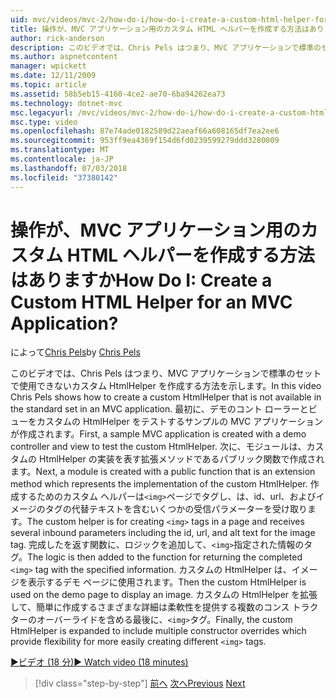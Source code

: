 ```yaml
---
uid: mvc/videos/mvc-2/how-do-i/how-do-i-create-a-custom-html-helper-for-an-mvc-application
title: 操作が、MVC アプリケーション用のカスタム HTML ヘルパーを作成する方法はありますか | Microsoft Docs
author: rick-anderson
description: このビデオでは、Chris Pels はつまり、MVC アプリケーションで標準のセットで使用できないカスタム HtmlHelper を作成する方法を示します。 最初に、サンプルの MVC アプリケーションがインストールしています.
ms.author: aspnetcontent
manager: wpickett
ms.date: 12/11/2009
ms.topic: article
ms.assetid: 58b5eb15-4160-4ce2-ae70-6ba94262ea73
ms.technology: dotnet-mvc
msc.legacyurl: /mvc/videos/mvc-2/how-do-i/how-do-i-create-a-custom-html-helper-for-an-mvc-application
msc.type: video
ms.openlocfilehash: 87e74ade0182589d22aeaf66a608165df7ea2ee6
ms.sourcegitcommit: 953ff9ea4369f154d6fd0239599279ddd3280009
ms.translationtype: MT
ms.contentlocale: ja-JP
ms.lasthandoff: 07/03/2018
ms.locfileid: "37380142"
---
```

<a name="how-do-i-create-a-custom-html-helper-for-an-mvc-application"></a><span data-ttu-id="81c97-105">操作が、MVC アプリケーション用のカスタム HTML ヘルパーを作成する方法はありますか</span><span class="sxs-lookup"><span data-stu-id="81c97-105">How Do I: Create a Custom HTML Helper for an MVC Application?</span></span>
====================
<span data-ttu-id="81c97-106">によって[Chris Pels](https://twitter.com/chrispels)</span><span class="sxs-lookup"><span data-stu-id="81c97-106">by [Chris Pels](https://twitter.com/chrispels)</span></span>

<span data-ttu-id="81c97-107">このビデオでは、Chris Pels はつまり、MVC アプリケーションで標準のセットで使用できないカスタム HtmlHelper を作成する方法を示します。</span><span class="sxs-lookup"><span data-stu-id="81c97-107">In this video Chris Pels shows how to create a custom HtmlHelper that is not available in the standard set in an MVC application.</span></span> <span data-ttu-id="81c97-108">最初に、デモのコント ローラーとビューをカスタムの HtmlHelper をテストするサンプルの MVC アプリケーションが作成されます。</span><span class="sxs-lookup"><span data-stu-id="81c97-108">First, a sample MVC application is created with a demo controller and view to test the custom HtmlHelper.</span></span> <span data-ttu-id="81c97-109">次に、モジュールは、カスタムの HtmlHelper の実装を表す拡張メソッドであるパブリック関数で作成されます。</span><span class="sxs-lookup"><span data-stu-id="81c97-109">Next, a module is created with a public function that is an extension method which represents the implementation of the custom HtmlHelper.</span></span> <span data-ttu-id="81c97-110">作成するためのカスタム ヘルパーは`<img>`ページでタグし、は、id、url、およびイメージのタグの代替テキストを含むいくつかの受信パラメーターを受け取ります。</span><span class="sxs-lookup"><span data-stu-id="81c97-110">The custom helper is for creating `<img>` tags in a page and receives several inbound parameters including the id, url, and alt text for the image tag.</span></span> <span data-ttu-id="81c97-111">完成したを返す関数に、ロジックを追加して、`<img>`指定された情報のタグ。</span><span class="sxs-lookup"><span data-stu-id="81c97-111">The logic is then added to the function for returning the completed `<img>` tag with the specified information.</span></span> <span data-ttu-id="81c97-112">カスタムの HtmlHelper は、イメージを表示するデモ ページに使用されます。</span><span class="sxs-lookup"><span data-stu-id="81c97-112">Then the custom HtmlHelper is used on the demo page to display an image.</span></span> <span data-ttu-id="81c97-113">カスタムの HtmlHelper を拡張して、簡単に作成するさまざまな詳細は柔軟性を提供する複数のコンス トラクターのオーバーライドを含める最後に、`<img>`タグ。</span><span class="sxs-lookup"><span data-stu-id="81c97-113">Finally, the custom HtmlHelper is expanded to include multiple constructor overrides which provide flexibility for more easily creating different `<img>` tags.</span></span>

[<span data-ttu-id="81c97-114">&#9654;ビデオ (18 分)</span><span class="sxs-lookup"><span data-stu-id="81c97-114">&#9654; Watch video (18 minutes)</span></span>](https://channel9.msdn.com/Blogs/ASP-NET-Site-Videos/how-do-i-create-a-custom-html-helper-for-an-mvc-application)

> [!div class="step-by-step"]
> <span data-ttu-id="81c97-115">[前へ](how-do-i-implement-view-models-to-manage-data-for-aspnet-mvc-views.md)
> [次へ](how-do-i-work-with-model-binders-in-an-mvc-application.md)</span><span class="sxs-lookup"><span data-stu-id="81c97-115">[Previous](how-do-i-implement-view-models-to-manage-data-for-aspnet-mvc-views.md)
[Next](how-do-i-work-with-model-binders-in-an-mvc-application.md)</span></span>

